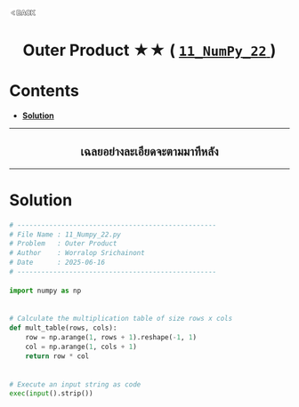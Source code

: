 <p align="left">
  <a href="../README.md">
    <img src="../../Z99-OTHERS/00-common/00-back.png" style="width:10%">
  </a>
</p>

<div align="center">
  <h1>
    Outer Product ★★ (
      <a href="https://drive.google.com/file/d/1xqJl_9dvPZ2AvS6nRSVAnRTCY1PbMId7/view?usp=drive_link">
        <code>11_NumPy_22</code>
      </a>
    )
  </h1>
</div>

# Contents

-   [**Solution**](#solution)

---

<div align="center">
  <h2>เฉลยอย่างละเอียดจะตามมาทีหลัง</h2>
</div>

---

# Solution

```python
# --------------------------------------------------
# File Name : 11_Numpy_22.py
# Problem   : Outer Product
# Author    : Worralop Srichainont
# Date      : 2025-06-16
# --------------------------------------------------

import numpy as np


# Calculate the multiplication table of size rows x cols
def mult_table(rows, cols):
    row = np.arange(1, rows + 1).reshape(-1, 1)
    col = np.arange(1, cols + 1)
    return row * col


# Execute an input string as code
exec(input().strip())
```
